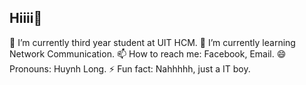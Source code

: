## Hiiii👋

🔭 I’m currently third year student at UIT HCM.
🌱 I’m currently learning Network Communication.
📫 How to reach me: Facebook, Email.
😄 Pronouns: Huynh Long.
⚡ Fun fact: Nahhhhh, just a IT boy.
